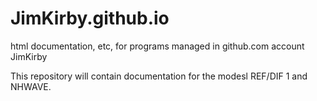 # JimKirby.github.io
html documentation, etc, for programs managed in github.com account JimKirby

This repository will contain documentation for the modesl REF/DIF 1 and NHWAVE.
